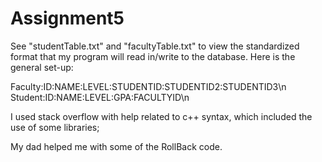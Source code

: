 # Assignment5
See "studentTable.txt" and "facultyTable.txt" to view the standardized format that my program will read in/write to the database. Here is the general set-up:

  Faculty:ID:NAME:LEVEL:STUDENTID:STUDENTID2:STUDENTID3\n
  Student:ID:NAME:LEVEL:GPA:FACULTYID\n
  
 I used stack overflow with help related to c++ syntax, which included the use of some libraries;
 
 My dad helped me with some of the RollBack code.
